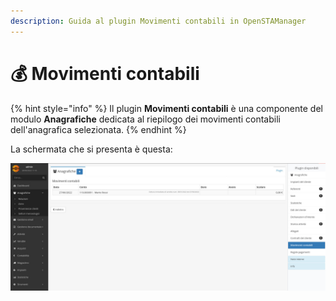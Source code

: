 ```yaml
---
description: Guida al plugin Movimenti contabili in OpenSTAManager
---
```


# 💰 Movimenti contabili

{% hint style="info" %}
Il plugin **Movimenti contabili** è una componente del modulo **Anagrafiche** dedicata al riepilogo dei movimenti contabili dell'anagrafica selezionata.&#x20;
{% endhint %}

La schermata che si presenta è questa:

![](<../../../.gitbook/assets/image (53) (1) (1).png>)
